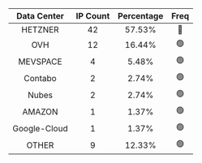 | Data Center | IP Count | Percentage | Freq |
|:------------:|:--------:|:-----------:|:-----:|
| HETZNER | 42 | 57.53% | 🔴 |
| OVH | 12 | 16.44% | 🟢 |
| MEVSPACE | 4 | 5.48% | 🟢 |
| Contabo | 2 | 2.74% | 🟢 |
| Nubes | 2 | 2.74% | 🟢 |
| AMAZON | 1 | 1.37% | 🟢 |
| Google-Cloud | 1 | 1.37% | 🟢 |
| OTHER | 9 | 12.33% | 🟢 |